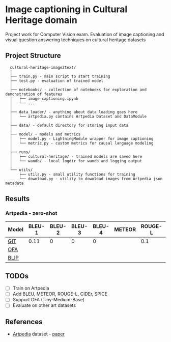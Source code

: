 # Image captioning in Cultural Heritage domain
Project work for Computer Vision exam. Evaluation of image captioning and visual question answering techniques on cultural heritage datasets 

[//]: # (and the impact of an augmentation approach based on diffusion models)

## Project Structure

```
  cultural-heritage-image2text/
  │
  ├── train.py - main script to start training
  ├── test.py - evaluation of trained model
  │
  ├── notebooks/ - collection of notebooks for exploration and demonstration of features
  │   ├── image-captioning.ipynb
  │   └── ...
  │
  ├── data_loader/ - anything about data loading goes here
  │   └── artpedia.py contains Artpedia Dataset and DataModule
  │
  ├── data/ - default directory for storing input data
  │
  ├── model/ - models and metrics
  │   ├── model.py - LightningModule wrapper for image captioning
  │   └── metric.py - custom metrics for causal language modeling
  │
  ├── runs/
  │   ├── cultural-heritage/ - trained models are saved here
  │   └── wandb/ - local logdir for wandb and logging output
  │
  └── utils/
      ├── utils.py - small utility functions for training
      └── download.py - utility to download images from Artpedia json metadata
 ```

## Results

### Artpedia - zero-shot
| Model                                                           | BLEU-1 | BLEU-2 | BLEU-3 | BLEU-4 | METEOR | ROUGE-L | CIDEr | SPICE | BERTScore |
|-----------------------------------------------------------------|--------|--------|--------|--------|--------|---------|-------|-------|-----------|
| [GIT](https://huggingface.co/docs/transformers/model_doc/git)   | 0.11   | 0      | 0      | 0      |        | 0.1     |       | 0     | 0.52      |
| [OFA](https://github.com/OFA-Sys/OFA)                           |
| [BLIP](https://huggingface.co/docs/transformers/model_doc/blip) |

## TODOs
- [ ] Train on Artpedia
- [ ] Add BLEU, METEOR, ROUGE-L, CIDEr, SPICE
- [ ] Support OFA (Tiny-Medium-Base)
- [ ] Evaluate on other art datasets

## References
- [Artpedia](https://aimagelab.ing.unimore.it/imagelab/page.asp?IdPage=35) dataset - [paper](https://iris.unimore.it/retrieve/handle/11380/1178736/224456/paper.pdf)

